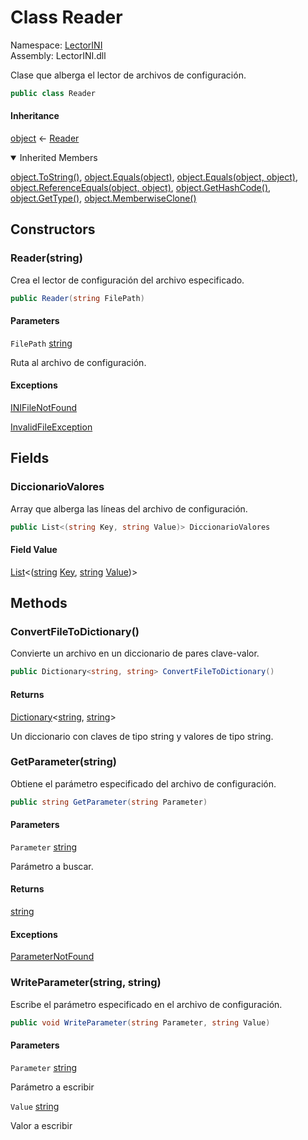 # <a id="LectorINI_Reader"></a> Class Reader

Namespace: [LectorINI](LectorINI.md)  
Assembly: LectorINI.dll  

Clase que alberga el lector de archivos de configuración.

```csharp
public class Reader
```

#### Inheritance

[object](https://learn.microsoft.com/dotnet/api/system.object) ← 
[Reader](LectorINI.Reader.md)

<details open>
  <summary> Inherited Members </summary>

[object.ToString\(\)](https://learn.microsoft.com/dotnet/api/system.object.tostring), 
[object.Equals\(object\)](https://learn.microsoft.com/dotnet/api/system.object.equals\#system\-object\-equals\(system\-object\)), 
[object.Equals\(object, object\)](https://learn.microsoft.com/dotnet/api/system.object.equals\#system\-object\-equals\(system\-object\-system\-object\)), 
[object.ReferenceEquals\(object, object\)](https://learn.microsoft.com/dotnet/api/system.object.referenceequals), 
[object.GetHashCode\(\)](https://learn.microsoft.com/dotnet/api/system.object.gethashcode), 
[object.GetType\(\)](https://learn.microsoft.com/dotnet/api/system.object.gettype), 
[object.MemberwiseClone\(\)](https://learn.microsoft.com/dotnet/api/system.object.memberwiseclone)
</details>

## Constructors

### <a id="LectorINI_Reader__ctor_System_String_"></a> Reader\(string\)

Crea el lector de configuración del archivo especificado.

```csharp
public Reader(string FilePath)
```

#### Parameters

`FilePath` [string](https://learn.microsoft.com/dotnet/api/system.string)

Ruta al archivo de configuración.

#### Exceptions

 [INIFileNotFound](LectorINI.INIFileNotFound.md)

 [InvalidFileException](LectorINI.InvalidFileException.md)

## Fields

### <a id="LectorINI_Reader_DiccionarioValores"></a> DiccionarioValores

Array que alberga las líneas del archivo de configuración.

```csharp
public List<(string Key, string Value)> DiccionarioValores
```

#### Field Value

 [List](https://learn.microsoft.com/dotnet/api/system.collections.generic.list\-1)<\([string](https://learn.microsoft.com/dotnet/api/system.string) [Key](https://learn.microsoft.com/dotnet/api/system.valuetuple\-system.string,system.string\-.key), [string](https://learn.microsoft.com/dotnet/api/system.string) [Value](https://learn.microsoft.com/dotnet/api/system.valuetuple\-system.string,system.string\-.value)\)\>

## Methods

### <a id="LectorINI_Reader_ConvertFileToDictionary"></a> ConvertFileToDictionary\(\)

Convierte un archivo en un diccionario de pares clave-valor.

```csharp
public Dictionary<string, string> ConvertFileToDictionary()
```

#### Returns

 [Dictionary](https://learn.microsoft.com/dotnet/api/system.collections.generic.dictionary\-2)<[string](https://learn.microsoft.com/dotnet/api/system.string), [string](https://learn.microsoft.com/dotnet/api/system.string)\>

Un diccionario con claves de tipo string y valores de tipo string.

### <a id="LectorINI_Reader_GetParameter_System_String_"></a> GetParameter\(string\)

Obtiene el parámetro especificado del archivo de configuración.

```csharp
public string GetParameter(string Parameter)
```

#### Parameters

`Parameter` [string](https://learn.microsoft.com/dotnet/api/system.string)

Parámetro a buscar.

#### Returns

 [string](https://learn.microsoft.com/dotnet/api/system.string)

#### Exceptions

 [ParameterNotFound](LectorINI.ParameterNotFound.md)

### <a id="LectorINI_Reader_WriteParameter_System_String_System_String_"></a> WriteParameter\(string, string\)

Escribe el parámetro especificado en el archivo de configuración.

```csharp
public void WriteParameter(string Parameter, string Value)
```

#### Parameters

`Parameter` [string](https://learn.microsoft.com/dotnet/api/system.string)

Parámetro a escribir

`Value` [string](https://learn.microsoft.com/dotnet/api/system.string)

Valor a escribir

